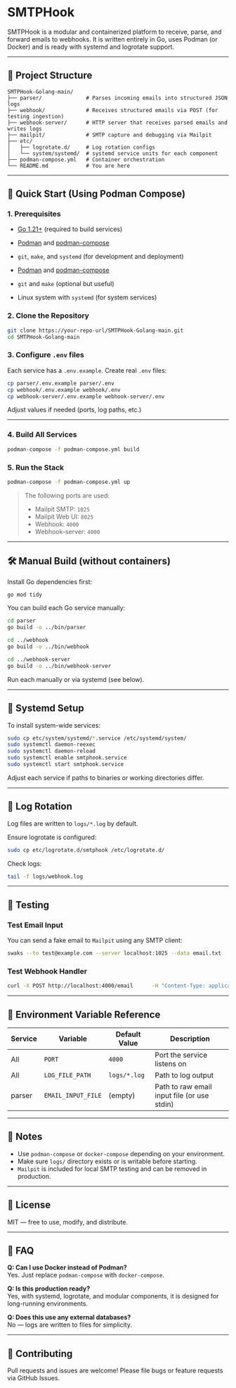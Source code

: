 # SMTPHook

SMTPHook is a modular and containerized platform to receive, parse, and forward emails to webhooks. It is written entirely in Go, uses Podman (or Docker) and is ready with systemd and logrotate support.

---

## 🔧 Project Structure

```
SMTPHook-Golang-main/
├── parser/              # Parses incoming emails into structured JSON logs
├── webhook/             # Receives structured emails via POST (for testing ingestion)
├── webhook-server/      # HTTP server that receives parsed emails and writes logs
├── mailpit/             # SMTP capture and debugging via Mailpit
├── etc/
│   ├── logrotate.d/     # Log rotation configs
│   └── system/systemd/  # systemd service units for each component
├── podman-compose.yml   # Container orchestration
└── README.md            # You are here
```

---

## 🚀 Quick Start (Using Podman Compose)

### 1. Prerequisites

- [Go 1.21+](https://go.dev/dl/) (required to build services)
- [Podman](https://podman.io/) and [podman-compose](https://github.com/containers/podman-compose)
- `git`, `make`, and `systemd` (for development and deployment)


- [Podman](https://podman.io/) and [podman-compose](https://github.com/containers/podman-compose)
- `git` and `make` (optional but useful)
- Linux system with `systemd` (for system services)

### 2. Clone the Repository

```bash
git clone https://your-repo-url/SMTPHook-Golang-main.git
cd SMTPHook-Golang-main
```

### 3. Configure `.env` files

Each service has a `.env.example`. Create real `.env` files:

```bash
cp parser/.env.example parser/.env
cp webhook/.env.example webhook/.env
cp webhook-server/.env.example webhook-server/.env
```

Adjust values if needed (ports, log paths, etc.)

---

### 4. Build All Services

```bash
podman-compose -f podman-compose.yml build
```

### 5. Run the Stack

```bash
podman-compose -f podman-compose.yml up
```

> The following ports are used:
> - Mailpit SMTP: `1025`
> - Mailpit Web UI: `8025`
> - Webhook: `4000`
> - Webhook-server: `4000`

---

## 🛠️ Manual Build (without containers)

Install Go dependencies first:
```bash
go mod tidy
```


You can build each Go service manually:

```bash
cd parser
go build -o ../bin/parser

cd ../webhook
go build -o ../bin/webhook

cd ../webhook-server
go build -o ../bin/webhook-server
```

Run each manually or via systemd (see below).

---

## 🧩 Systemd Setup

To install system-wide services:

```bash
sudo cp etc/system/systemd/*.service /etc/systemd/system/
sudo systemctl daemon-reexec
sudo systemctl daemon-reload
sudo systemctl enable smtphook.service
sudo systemctl start smtphook.service
```

Adjust each service if paths to binaries or working directories differ.

---

## 🧹 Log Rotation

Log files are written to `logs/*.log` by default.

Ensure logrotate is configured:

```bash
sudo cp etc/logrotate.d/smtphook /etc/logrotate.d/
```

Check logs:
```bash
tail -f logs/webhook.log
```

---

## 🧪 Testing

### Test Email Input

You can send a fake email to `Mailpit` using any SMTP client:

```bash
swaks --to test@example.com --server localhost:1025 --data email.txt
```

### Test Webhook Handler

```bash
curl -X POST http://localhost:4000/email      -H "Content-Type: application/json"      -d @sample-email.json
```

---

## 📂 Environment Variable Reference

| Service         | Variable         | Default Value          | Description                          |
|-----------------|------------------|-------------------------|--------------------------------------|
| All             | `PORT`           | `4000`                  | Port the service listens on          |
| All             | `LOG_FILE_PATH`  | `logs/*.log`            | Path to log output                   |
| parser          | `EMAIL_INPUT_FILE` | (empty)              | Path to raw email input file (or use stdin) |

---

## 📎 Notes

- Use `podman-compose` or `docker-compose` depending on your environment.
- Make sure `logs/` directory exists or is writable before starting.
- `Mailpit` is included for local SMTP testing and can be removed in production.

---

## 📜 License

MIT — free to use, modify, and distribute.

---

## 🙋 FAQ

**Q: Can I use Docker instead of Podman?**  
Yes. Just replace `podman-compose` with `docker-compose`.

**Q: Is this production ready?**  
Yes, with systemd, logrotate, and modular components, it is designed for long-running environments.

**Q: Does this use any external databases?**  
No — logs are written to files for simplicity.

---

## 🤝 Contributing

Pull requests and issues are welcome! Please file bugs or feature requests via GitHub Issues.
